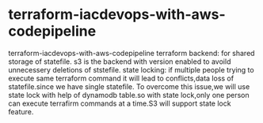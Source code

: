# terraform-iacdevops-with-aws-codepipeline
terraform-iacdevops-with-aws-codepipeline
terraform backend:  for shared storage of statefile.
s3 is the backend with version enabled to avoild unnecessery deletions of ststefile.
state locking: if multiple people trying to execute same terraform command it will lead to conflicts,data loss of statefile.since we have single statefile.
     To overcome this issue,we will use state lock with help of dynamodb table.so with state lock,only one person can execute terrafirm commands at a time.S3 will support state lock feature.
